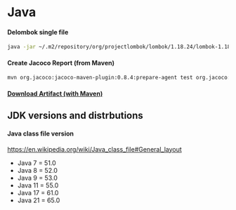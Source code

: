 # Java

#### Delombok single file
```bash
java -jar ~/.m2/repository/org/projectlombok/lombok/1.18.24/lombok-1.18.24.jar delombok
```

#### Create Jacoco Report (from Maven)
```bash
mvn org.jacoco:jacoco-maven-plugin:0.8.4:prepare-agent test org.jacoco:jacoco-maven-plugin:0.8.4:report
```

#### [Download Artifact (with Maven)](../Maven/.cheatsheet.md#download-artifact)

## JDK versions and distrbutions

#### Java class file version
https://en.wikipedia.org/wiki/Java_class_file#General_layout

* Java 7 = 51.0
* Java 8 = 52.0
* Java 9 = 53.0
* Java 11 = 55.0
* Java 17 = 61.0
* Java 21 = 65.0
